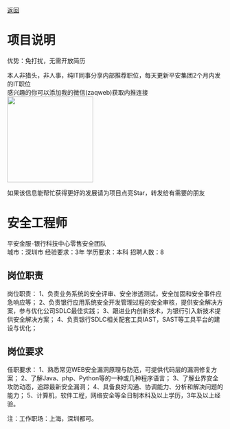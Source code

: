 [返回](../)

# 项目说明

优势：免打扰，无需开放简历

本人非猎头，非人事，纯IT同事分享内部推荐职位，每天更新平安集团2个月内发的IT职位  
感兴趣的你可以添加我的微信(zaqweb)获取内推连接  
<img src="https://github.com/zaqweb/PA-IT-JOBS/blob/master/WechatICode.jpeg"  height="200" width="200">

如果该信息能帮忙获得更好的发展请为项目点亮Star，转发给有需要的朋友

# 安全工程师
平安金服-银行科技中心零售安全团队  
城市：深圳市 经验要求：3年 学历要求：本科  招聘人数：8

## 岗位职责
岗位职责：
1、负责业务系统的安全评审、安全渗透测试，安全加固和安全事件应急响应等；
2、负责银行应用系统安全开发管理过程的安全审核，提供安全解决方案，参与优化公司SDLC最佳实践；
3、跟进业内创新技术，为银行引入新技术提供安全解决方案；
4、负责银行SDLC相关配套工具IAST，SAST等工具平台的建设与优化；

## 岗位要求
任职要求：
1、熟悉常见WEB安全漏洞原理与防范，可提供代码层的漏洞修复方案；
2、了解Java、php、Python等的一种或几种程序语言；
3、了解业界安全攻防动态，追踪最新安全漏洞；
4、具备良好沟通、协调能力、分析和解决问题的能力；
5、计算机，软件工程，网络安全等全日制本科及以上学历，3年及以上经验。

注：工作职场：上海，深圳都可。




